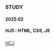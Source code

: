 ### STUDY
#### 2025 02

##### HJS : HTML, CSS, JS
[HCJ](https://github.com/alstjr6211/Study/tree/HCJ)
